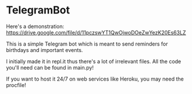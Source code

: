 # TelegramBot
Here's a demonstration: https://drive.google.com/file/d/11pczswYT1QwOjwoDOeZwYezK20Es63LZ

This is a simple Telegram bot which is meant to send reminders for birthdays and important events.

I initially made it in repl.it thus there's a lot of irrelevant files. 
All the code you'll need can be found in main.py! 

If you want to host it 24/7 on web services like Heroku, you may need the procfile!
